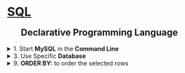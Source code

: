 <h1 style='text-decoration:underline'>SQL</h1>
<h2 style='width:440px;margin:auto'>Declarative Programming Language</h2><br>

<div style='width:1000px;margin:auto'>
<details><summary>1. Start <b>MySQL</b> in the <b>Command Line</b></summary><p>
~~~
mysql -u root -p

# Then write your password "root"
# -u: used to use the username
# root: the name of the user
# -p: means I'll give the password.
~~~
</p></details>

<details><summary>2. Create <b>Database</b></summary><p>
<h4>Database can have multiple tables</h4>
~~~sql
CREATE DATABASE name_of_database;

# Add semi-colon at the end to finish your command.
~~~
</p></details>

<details><summary>3. Use Specific <b>Database</b></summary><p>
~~~
USE name_of_db;

####### OUTPUT #########
Database Changed.
~~~
</p></details>

<details><summary>4. <b>Import/Source</b> Existing database into MySQL</summary><p>
~~~
# NOTE: you need to create an empty database first, the use it, then source the existing database.

SOURCE path/to/database.sql;
~~~
</p></details><br>

<details><summary>5. <b>Show All Available Tables</b> in Database</summary><p>
~~~
SHOW TABLES;

##### Output ####
+------------------+
| Tables_in_imdb   |
+------------------+
| actors           |
| directors        |
| directors_genres |
| movies           |
| movies_directors |
| movies_genres    |
| roles            |
+------------------+
7 rows in set (0.00 sec)

~~~
</p></details>

<details><summary>6. Show <b>Description & Columns</b> in a Table</summary><p>
~~~
DESCRIBE <table_name>;

##### Output ######
+------------+--------------+------+-----+---------+-------+
| Field      | Type         | Null | Key | Default | Extra |
+------------+--------------+------+-----+---------+-------+
| id         | int(11)      | NO   | PRI | 0       |       |
| first_name | varchar(100) | YES  | MUL | NULL    |       |
| last_name  | varchar(100) | YES  | MUL | NULL    |       |
| gender     | char(1)      | YES  |     | NULL    |       |
+------------+--------------+------+-----+---------+-------+
4 rows in set (0.04 sec)

# Field: has the name of the column.
# Type: has the type of the values in that column.
# Null: means that column can have Null values.
# Key: whether it's Primary or MULtiple (means one value can occur many times)
# Default: means default value of no value is assigned.
# Extra:
~~~
</p></details><br>

<details><summary>7. <b>SELECT</b>: to see values of columns</summary><p>
```sql
# Show all row for all columns, since "*" means all columns
SELECT * FROM <table_name>;

# Select specific columns from table.
SELECT <col_name>, <col_name> FROM <table_name>; 

# The output is called "Result-set" and it's actually a table contains a set of rows with column names.
# NOTE: Always use specific columns to select because it will be much faster than collecting all the data.
#result-set: a set of rows that form the result of a query along with column-names and meta-data.
# SELECT will select the rows with the same order in the table.
```
</p></details>

<details><summary>8. <b>LIMIT/OFFSET</b>: to make selecting rows flexiable</summary><p>
~~~sql
# 1. Using Limit: will limit the number of rows to the number assigned in the command.
# In this example, select only the first 20 rows
SELECT <col_name>, <col_name> FROM <table_name> LIMIT 20

# 2. Using OFFSET: will make MySQL start selecting from row numbered that offset.
# In this example, select 20 rows starting from offset 20
SELECT <col_name>, <col_name> FROM <table_name> LIMIT 20 OFFSET 20
~~~
</p></details>

<details><summary>9. <b>ORDER BY:</b> to order the selected rows</summary><p>
~~~sql
# NOTE: the default ordering is Ascending (from low to high)
SELECT <col_name>, <col_name> FROM <table_name> ORDER BY <col_name> DESC/ASC LIMIT 5;

# Output
+---------------------+-----------+------+
| name                | rankscore | year |
+---------------------+-----------+------+
| Horse Shoeing       |      NULL | 1893 |
| Blacksmith Scene    |       6.8 | 1893 |
| Carnival Dance, The |      NULL | 1894 |
| Armand D'Ary        |      NULL | 1894 |
| Caicedo (with Pole) |      NULL | 1894 |
+---------------------+-----------+------+
5 rows in set (0.13 sec)

~~~
</p></details>

<details><summary>10. <b>DISTINCT</b>: to show unique values in a column</summary><p>
~~~
# Show Unique values in a column
SELECT DISTINCT <col_name> FROM <table_name>;

# Select Unique combination between multiple columns
SELECT DISTINCT <col_name>, <col_name> FROM <table_name>;
~~~
</p></details>

<details><summary>11. <b>WHERE</b>: to apply condition/filter on the selected data</summary><p>
~~~
# list all movies with rankscore>9
SELECT <col_name>, <col_name>, <col_name> FROM <table_name> WHERE <col_name> > 9 ;

# Condition's outputs: TRUE, FALSE, NULL

# Comparison Operators:
# =: equals
# <> or !=: Not Equals
#  <: Less than
# <=: Less than or equal
# >: Greater than
# >= : Greater than or equal

SELECT * FROM <table_name> WHERE <col_name> = 'Comedy';

SELECT * FROM <table_name> WHERE <col_name> <> 'Horror';

#### BIG NOTE #####
# NULL => doesnot-exist/unknown/missing

# "=" doesnot work with NULL, will give you an empty result-set.
# Instead we use "IS NULL" or "IS NOT NULL"
SELECT <col_name>,<col_name>,<col_name> FROM <table_name> WHERE <col_name> = NULL;


SELECT <col_name>,<col_name>,<col_name> FROM <table_name> WHERE <col_name> IS NULL LIMIT 20;

SELECT name,year,rankscore FROM <table_name> WHERE rankscore IS NOT NULL LIMIT 20;
~~~
</p></details>

<details><summary>12. <b>Logical Operators</b></summary><p>
<h4>1. Using AND:</h4>
~~~
SELECT name,year,rankscore FROM movies WHERE rankscore>9 AND year>2000;
~~~
<h4>2. Using OR:</h4>
~~~mysql
SELECT name,year,rankscore FROM movies WHERE rankscore>9 OR year>2007;
~~~
<h4>3. Using NOT:</h4>
~~~
SELECT name,year,rankscore FROM movies WHERE NOT year<=2000 LIMIT 20;
~~~
<h4>4. Using BETWEEN:</h4>
~~~
SELECT name,year,rankscore FROM movies WHERE year BETWEEN 1999 AND 2000;
#inclusive: year>=1999 and year<=2000
# Both 1999 and 2000 are included.
#### BIG NOTE: if the first number is larger than the second number, this command won't work.
~~~
<h4>5. Using IN:</h4>
~~~
SELECT director_id, genre FROM directors_genres WHERE genre IN ('Comedy','Horror');
# same as genre='Comedy' OR genre='Horror'
~~~
<h4>6. Using LIKE:</h4>
~~~
SELECT name,year,rankscore FROM movies WHERE name LIKE 'Tis%';
# % => wildcard character to imply zero or more characters


SELECT first_name, last_name FROM actors WHERE first_name LIKE '%es';
# first name ending in 'es'


SELECT first_name, last_name FROM actors WHERE first_name LIKE '%es%';
#first name contains 'es'


SELECT first_name, last_name FROM actors WHERE first_name LIKE 'Agn_s';
# '_' implies exactly one character.


# If we want to macth % or _, we should use the backslash as the escape character: \% and \_


SELECT first_name, last_name FROM actors WHERE first_name LIKE 'L%' AND first_name NOT LIKE 'Li%';
~~~
</p></details> 

<details><summary>13. <b>Aggregate Functions</b></summary><p>
<h4>1. COUNT</h4>
~~~
SELECT COUNT(*) FROM movies;

SELECT COUNT(*) FROM movies where year>2000;

SELECT COUNT(year) FROM movies;
~~~

<h4>2. MIN & MAX</h4>
~~~
SELECT MIN(year) FROM movies;


SELECT MAX(year) FROM movies;
~~~

<h4>3. SUM & AVG</h4>
~~~
SELECT SUM(price) FROM movies;


SELECT AVG(price) FROM movies;
~~~
</p></details>

</div>